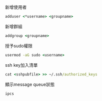 
新增使用者
```cmd
adduser <*username> <groupname>
```

新增群組
```cmd
addgroup <groupname>
```

授予sudo權限
```cmd
usermod -aG sudo <username>
```

ssh key加入清單
```cmd
cat <sshpubfile> >> ~/.ssh/authorized_keys
```

顯示message queue狀態
```cmd
ipcs
```
